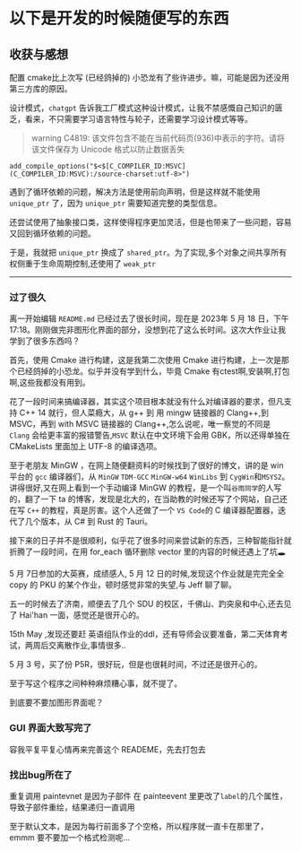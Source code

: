 # 以下是开发的时候随便写的东西

## 收获与感想

配置 cmake比上次写 (已经鸽掉的) 小恐龙有了些许进步。嘛，可能是因为还没用第三方库的原因。

设计模式，`chatgpt` 告诉我工厂模式这种设计模式，让我不禁感慨自己知识的匮乏，看来，不只需要学习语言特性与轮子，还需要学习设计模式等等。

> warning C4819: 该文件包含不能在当前代码页(936)中表示的字符。请将该文件保存为 Unicode 格式以防止数据丢失

`add_compile_options("$<$[C_COMPILER_ID:MSVC](C_COMPILER_ID:MSVC):/source-charset:utf-8>")`

遇到了循环依赖的问题，解决方法是使用前向声明，但是这样就不能使用 `unique_ptr` 了，因为 `unique_ptr` 需要知道完整的类型信息。

还尝试使用了抽象接口类，这样使得程序更加灵活，但是也带来了一些问题，容易又回到循环依赖的问题。

于是，我就把 `unique_ptr` 换成了 `shared_ptr`。为了实现,多个对象之间共享所有权侧重于生命周期控制,还使用了 `weak_ptr`

------

### 过了很久

离一开始编辑 `README.md` 已经过去了很长时间，现在是 2023年 5 月 18 日，下午 17:18。刚刚做完非图形化界面的部分，没想到花了这么长时间。这次大作业让我学到了很多东西吗？

首先，使用 Cmake 进行构建，这是我第二次使用 Cmake 进行构建，上一次是那个已经鸽掉的小恐龙。似乎并没有学到什么，毕竟 Cmake 有ctest啊,安装啊,打包啊,这些我都没有用到。

花了一段时间来搞编译器，其实这个项目根本就没有什么对编译器的要求，但凡支持 C++ 14 就行，但人菜瘾大，从 g++ 到 用 mingw 链接器的 Clang++,到 MSVC，再到 with MSVC 链接器的 Clang++,怎么说呢，唯一察觉的不同是 `Clang` 会给更丰富的报错警告,`MSVC` 默认在中文环境下会用 GBK，所以还得单独在 CMakeLists 里面加上 UTF-8 的编译选项。

至于老朋友 MinGW ，在网上随便翻资料的时候找到了很好的博文，讲的是 win 平台的 `gcc` 编译器们，从 `MinGW` `TDM-GCC` `MinGW-w64` `WinLibs` 到 `CygWin`和`MSYS2`。讲得很好,又在网上看到一个手动编译 MinGW 的教程，是一个叫`谷雨同学`的人写的，翻了一下 ta 的博客，发现是北大的，在当助教的时候还写了个网站，自己还在写 `C++` 的教程，真是厉害。这个人还做了一个 `VS Code`的 C 编译器配置器，迭代了几个版本，从 C# 到 Rust 的 Tauri。

接下来的日子并不是很顺利，似乎花了很多时间来尝试新的东西，三种智能指针就折腾了一段时间，在用 for_each 循环删除 vector 里的内容的时候还遇上了坑🕳

5 月 7日参加的大英赛，成绩感人, 5 月 12 日的时候,发现这个作业就是完完全全 copy 的 PKU 的某个作业，顿时感觉非常的失望,与 Jeff 聊了聊。

五一的时候去了济南，顺便去了几个 SDU 的校区，千佛山、趵突泉和中心,还去见了 Hai'han 一面，感觉还是很开心的。

15th May ,发现还要赶 英语组队作业的ddl，还有导师会议要准备，第二天体育考试，两周后交离散作业,事情很多..

5 月 3 号，买了份 P5R，很好玩，但是也很耗时间，不过还是很开心的。

至于写这个程序之间种种麻烦糟心事，就不提了。

到底要不要加图形界面呢？

### GUI 界面大致写完了

容我平复平复心情再来完善这个 READEME，先去打包去

### 找出bug所在了

重复调用 paintevnet 是因为子部件 在 painteevent 里更改了`label`的几个属性，导致子部件重绘，结果递归一直调用

至于默认文本，是因为每行前面多了个空格，所以程序就一直卡在那里了，emmm 要不要加一个格式检测呢...
